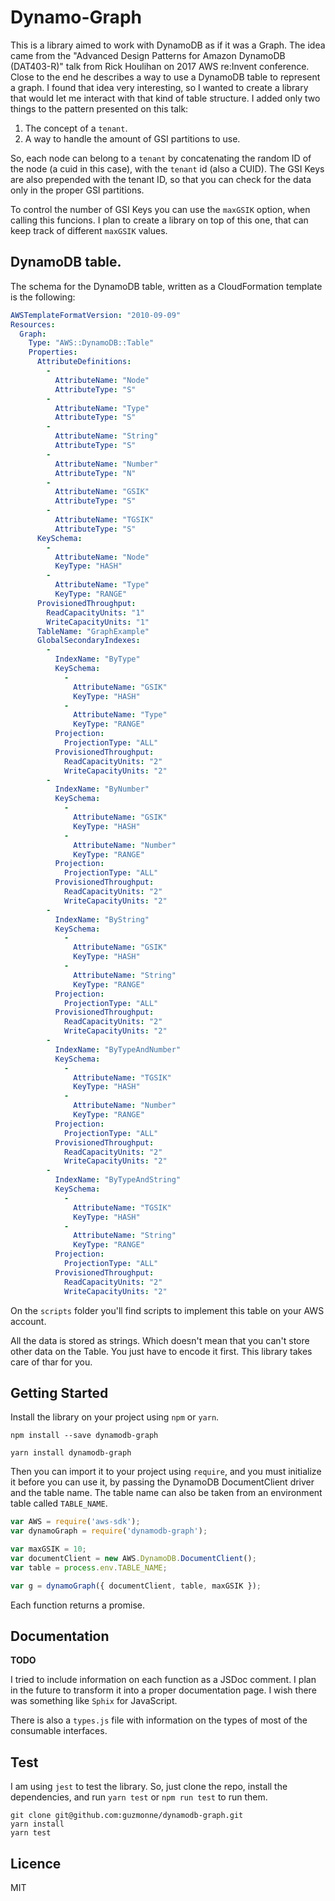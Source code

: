 # Dynamo-Graph

This is a library aimed to work with DynamoDB as if it was a Graph. The idea
came from the "Advanced Design Patterns for Amazon DynamoDB (DAT403-R)" talk
from Rick Houlihan on 2017 AWS re:Invent conference. Close to the end he
describes a way to use a DynamoDB table to represent a graph. I found that idea
very interesting, so I wanted to create a library that would let me interact
with that kind of table structure. I added only two things to the pattern
presented on this talk:

1. The concept of a `tenant`.
2. A way to handle the amount of GSI partitions to use.

So, each node can belong to a `tenant` by concatenating the random ID of the
node (a cuid in this case), with the `tenant` id (also a CUID). The GSI Keys are
also prepended with the tenant ID, so that you can check for the data only in
the proper GSI partitions.

To control the number of GSI Keys you can use the `maxGSIK` option, when calling
this funcions. I plan to create a library on top of this one, that can keep
track of different `maxGSIK` values.

## DynamoDB table.

The schema for the DynamoDB table, written as a CloudFormation template is the
following:

```yaml
AWSTemplateFormatVersion: "2010-09-09"
Resources:
  Graph:
    Type: "AWS::DynamoDB::Table"
    Properties:
      AttributeDefinitions:
        -
          AttributeName: "Node"
          AttributeType: "S"
        -
          AttributeName: "Type"
          AttributeType: "S"
        -
          AttributeName: "String"
          AttributeType: "S"
        -
          AttributeName: "Number"
          AttributeType: "N"
        -
          AttributeName: "GSIK"
          AttributeType: "S"
        -
          AttributeName: "TGSIK"
          AttributeType: "S"
      KeySchema:
        -
          AttributeName: "Node"
          KeyType: "HASH"
        -
          AttributeName: "Type"
          KeyType: "RANGE"
      ProvisionedThroughput:
        ReadCapacityUnits: "1"
        WriteCapacityUnits: "1"
      TableName: "GraphExample"
      GlobalSecondaryIndexes:
        -
          IndexName: "ByType"
          KeySchema:
            -
              AttributeName: "GSIK"
              KeyType: "HASH"
            -
              AttributeName: "Type"
              KeyType: "RANGE"
          Projection:
            ProjectionType: "ALL"
          ProvisionedThroughput:
            ReadCapacityUnits: "2"
            WriteCapacityUnits: "2"
        -
          IndexName: "ByNumber"
          KeySchema:
            -
              AttributeName: "GSIK"
              KeyType: "HASH"
            -
              AttributeName: "Number"
              KeyType: "RANGE"
          Projection:
            ProjectionType: "ALL"
          ProvisionedThroughput:
            ReadCapacityUnits: "2"
            WriteCapacityUnits: "2"
        -
          IndexName: "ByString"
          KeySchema:
            -
              AttributeName: "GSIK"
              KeyType: "HASH"
            -
              AttributeName: "String"
              KeyType: "RANGE"
          Projection:
            ProjectionType: "ALL"
          ProvisionedThroughput:
            ReadCapacityUnits: "2"
            WriteCapacityUnits: "2"
        -
          IndexName: "ByTypeAndNumber"
          KeySchema:
            -
              AttributeName: "TGSIK"
              KeyType: "HASH"
            -
              AttributeName: "Number"
              KeyType: "RANGE"
          Projection:
            ProjectionType: "ALL"
          ProvisionedThroughput:
            ReadCapacityUnits: "2"
            WriteCapacityUnits: "2"
        -
          IndexName: "ByTypeAndString"
          KeySchema:
            -
              AttributeName: "TGSIK"
              KeyType: "HASH"
            -
              AttributeName: "String"
              KeyType: "RANGE"
          Projection:
            ProjectionType: "ALL"
          ProvisionedThroughput:
            ReadCapacityUnits: "2"
            WriteCapacityUnits: "2"
```

On the `scripts` folder you'll find scripts to implement this table on your AWS
account.

All the data is stored as strings. Which doesn't mean that you can't store other
data on the Table. You just have to encode it first. This library takes care of
thar for you.

## Getting Started

Install the library on your project using `npm` or `yarn`.

```
npm install --save dynamodb-graph

yarn install dynamodb-graph
```

Then you can import it to your project using `require`, and you must initialize
it before you can use it, by passing the DynamoDB DocumentClient driver and
the table name. The table name can also be taken from an environment table
called `TABLE_NAME`.

```javascript
var AWS = require('aws-sdk');
var dynamoGraph = require('dynamodb-graph');

var maxGSIK = 10;
var documentClient = new AWS.DynamoDB.DocumentClient();
var table = process.env.TABLE_NAME;

var g = dynamoGraph({ documentClient, table, maxGSIK });
```

Each function returns a promise.

## Documentation

**TODO**

I tried to include information on each function as a JSDoc comment. I plan in
the future to transform it into a proper documentation page. I wish there was
something like `Sphix` for JavaScript.

There is also a `types.js` file with information on the types of most of the
consumable interfaces.

## Test

I am using `jest` to test the library. So, just clone the repo, install the
dependencies, and run `yarn test` or `npm run test` to run them.

```
git clone git@github.com:guzmonne/dynamodb-graph.git
yarn install
yarn test
```

## Licence

MIT

